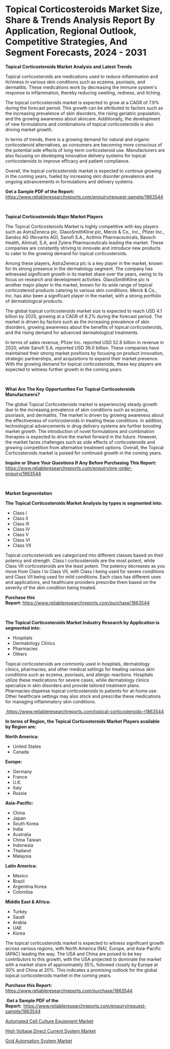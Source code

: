 <p><h1>Topical Corticosteroids Market Size, Share & Trends Analysis Report By Application, Regional Outlook, Competitive Strategies, And Segment Forecasts, 2024 - 2031</h1></p><p><strong>Topical Corticosteroids Market Analysis and Latest Trends</strong></p>
<p><p>Topical corticosteroids are medications used to reduce inflammation and itchiness in various skin conditions such as eczema, psoriasis, and dermatitis. These medications work by decreasing the immune system's response to inflammation, thereby reducing swelling, redness, and itching.</p><p>The topical corticosteroids market is expected to grow at a CAGR of 7.9% during the forecast period. This growth can be attributed to factors such as the increasing prevalence of skin disorders, the rising geriatric population, and the growing awareness about skincare. Additionally, the development of new formulations and combinations of topical corticosteroids is also driving market growth.</p><p>In terms of trends, there is a growing demand for natural and organic corticosteroid alternatives, as consumers are becoming more conscious of the potential side effects of long-term corticosteroid use. Manufacturers are also focusing on developing innovative delivery systems for topical corticosteroids to improve efficacy and patient compliance.</p><p>Overall, the topical corticosteroids market is expected to continue growing in the coming years, fueled by increasing skin disorder prevalence and ongoing advancements in formulations and delivery systems.</p></p>
<p><strong>Get a Sample PDF of the Report:&nbsp;</strong> <a href="https://www.reliableresearchreports.com/enquiry/request-sample/1863544">https://www.reliableresearchreports.com/enquiry/request-sample/1863544</a></p>
<p>&nbsp;</p>
<p><strong>Topical Corticosteroids Major Market Players</strong></p>
<p><p>The Topical Corticosteroids Market is highly competitive with key players such as AstraZeneca plc, GlaxoSmithKline plc, Merck & Co., Inc., Pfizer Inc., Sandoz AG (Novartis AG), Sanofi S.A., Actimis Pharmaceuticals, Bausch Health, Almirall, S.A, and Zylera Pharmaceuticals leading the market. These companies are constantly striving to innovate and introduce new products to cater to the growing demand for topical corticosteroids.</p><p>Among these players, AstraZeneca plc is a key player in the market, known for its strong presence in the dermatology segment. The company has witnessed significant growth in its market share over the years, owing to its focus on research and development activities. GlaxoSmithKline plc is another major player in the market, known for its wide range of topical corticosteroid products catering to various skin conditions. Merck & Co., Inc. has also been a significant player in the market, with a strong portfolio of dermatological products.</p><p>The global topical corticosteroids market size is expected to reach USD 4.1 billion by 2025, growing at a CAGR of 6.2% during the forecast period. The market is driven by factors such as the increasing prevalence of skin disorders, growing awareness about the benefits of topical corticosteroids, and the rising demand for advanced dermatological treatments.</p><p>In terms of sales revenue, Pfizer Inc. reported USD 52.8 billion in revenue in 2020, while Sanofi S.A. reported USD 36.0 billion. These companies have maintained their strong market positions by focusing on product innovation, strategic partnerships, and acquisitions to expand their market presence. With the growing demand for topical corticosteroids, these key players are expected to witness further growth in the coming years.</p></p>
<p>&nbsp;</p>
<p><strong>What Are The Key Opportunities For Topical Corticosteroids Manufacturers?</strong></p>
<p><p>The global Topical Corticosteroids market is experiencing steady growth due to the increasing prevalence of skin conditions such as eczema, psoriasis, and dermatitis. The market is driven by growing awareness about the effectiveness of corticosteroids in treating these conditions. In addition, technological advancements in drug delivery systems are further boosting market growth. The introduction of novel formulations and combination therapies is expected to drive the market forward in the future. However, the market faces challenges such as side effects of corticosteroids and growing competition from alternative treatment options. Overall, the Topical Corticosteroids market is poised for continued growth in the coming years.</p></p>
<p><strong>Inquire or Share Your Questions If Any Before Purchasing This Report:</strong> <a href="https://www.reliableresearchreports.com/enquiry/pre-order-enquiry/1863544">https://www.reliableresearchreports.com/enquiry/pre-order-enquiry/1863544</a></p>
<p>&nbsp;</p>
<p><strong>Market Segmentation</strong></p>
<p><strong>The Topical Corticosteroids Market Analysis by types is segmented into:</strong></p>
<p><ul><li>Class I</li><li>Class II</li><li>Class III</li><li>Class IV</li><li>Class V</li><li>Class VI</li><li>Class VII</li></ul></p>
<p><p>Topical corticosteroids are categorized into different classes based on their potency and strength. Class I corticosteroids are the most potent, while Class VII corticosteroids are the least potent. The potency decreases as you move from Class I to Class VII, with Class I being used for severe conditions and Class VII being used for mild conditions. Each class has different uses and applications, and healthcare providers prescribe them based on the severity of the skin condition being treated.</p></p>
<p><strong>Purchase this Report:&nbsp;</strong><a href="https://www.reliableresearchreports.com/purchase/1863544">https://www.reliableresearchreports.com/purchase/1863544</a></p>
<p>&nbsp;</p>
<p><strong>The Topical Corticosteroids Market Industry Research by Application is segmented into:</strong></p>
<p><ul><li>Hospitals</li><li>Dermatology Clinics</li><li>Pharmacies</li><li>Others</li></ul></p>
<p><p>Topical corticosteroids are commonly used in hospitals, dermatology clinics, pharmacies, and other medical settings for treating various skin conditions such as eczema, psoriasis, and allergic reactions. Hospitals utilize these medications for severe cases, while dermatology clinics specialize in skin disorders and provide tailored treatment plans. Pharmacies dispense topical corticosteroids to patients for at-home use. Other healthcare settings may also stock and prescribe these medications for managing inflammatory skin conditions.</p></p>
<p><a href="https://www.reliableresearchreports.com/topical-corticosteroids-r1863544">&nbsp;https://www.reliableresearchreports.com/topical-corticosteroids-r1863544</a></p>
<p><strong>In terms of Region, the Topical Corticosteroids Market Players available by Region are:</strong></p>
<p>
    <p> <strong> North America: </strong>
        <ul>
            <li>United States</li>
            <li>Canada</li>
        </ul>
        </p> 
    <p> <strong> Europe: </strong>
        <ul>
            <li>Germany</li>
            <li>France</li>
            <li>U.K.</li>
            <li>Italy</li>
            <li>Russia</li>
        </ul>
        </p> 
    <p> <strong> Asia-Pacific: </strong>
        <ul>
            <li>China</li>
            <li>Japan</li>
            <li>South Korea</li>
            <li>India</li>
            <li>Australia</li>
            <li>China Taiwan</li>
            <li>Indonesia</li>
            <li>Thailand</li>
            <li>Malaysia</li>
        </ul>
        </p> 
    <p> <strong> Latin America: </strong>
        <ul>
            <li>Mexico</li>
            <li>Brazil</li>
            <li>Argentina Korea</li>
            <li>Colombia</li>
        </ul>
        </p> 
    <p> <strong> Middle East & Africa: </strong>
        <ul>
            <li>Turkey</li>
            <li>Saudi</li>
            <li>Arabia</li>
            <li>UAE</li>
            <li>Korea</li>
        </ul>
    </p>
    </p>
<p><p>The topical corticosteroids market is expected to witness significant growth across various regions, with North America (NA), Europe, and Asia-Pacific (APAC) leading the way. The USA and China are poised to be key contributors to this growth, with the USA projected to dominate the market with a market share of approximately 35%, followed closely by Europe at 30% and China at 20%. This indicates a promising outlook for the global topical corticosteroids market in the coming years.</p></p>
<p><strong>Purchase this Report: </strong><a href="https://www.reliableresearchreports.com/purchase/1863544">https://www.reliableresearchreports.com/purchase/1863544</a></p>
<p>&nbsp;<strong>Get a Sample PDF of the Report:&nbsp;&nbsp;</strong><a href="https://www.reliableresearchreports.com/enquiry/request-sample/1863544">https://www.reliableresearchreports.com/enquiry/request-sample/1863544</a></p>
<p><strong></strong></p>
<p><p><a href="https://github.com/peachesmcdowel1/Market-Research-Report-List-3/blob/main/automated-cell-culture-equipment-market.md">Automated Cell Culture Equipment Market</a></p><p><a href="https://github.com/nicoletavirag/Market-Research-Report-List-4/blob/main/high-voltage-direct-current-system-market.md">High Voltage Direct Current System Market</a></p><p><a href="https://github.com/redneck06/Market-Research-Report-List-4/blob/main/grid-automation-system-market.md">Grid Automation System Market</a></p></p>